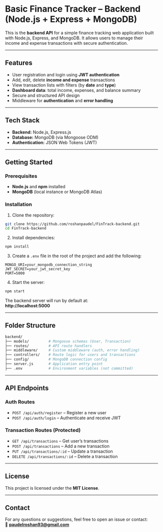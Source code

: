 # Basic Finance Tracker – Backend (Node.js + Express + MongoDB)

This is the **backend API** for a simple finance tracking web application built with Node.js, Express, and MongoDB. It allows users to manage their income and expense transactions with secure authentication.

---

## Features

- User registration and login using **JWT authentication**  
- Add, edit, delete **income and expense** transactions  
- View transaction lists with filters (by **date** and **type**)  
- **Dashboard data**: total income, expenses, and balance summary  
- Secure and structured API design  
- Middleware for **authentication** and **error handling**

---

## Tech Stack

- **Backend:** Node.js, Express.js  
- **Database:** MongoDB (via Mongoose ODM)  
- **Authentication:** JSON Web Tokens (JWT)

---

## Getting Started

### Prerequisites

- **Node.js** and **npm** installed  
- **MongoDB** (local instance or MongoDB Atlas)

### Installation

1. Clone the repository:

```bash
git clone https://github.com/roshanpaudel/FinTrack-backend.git
cd FinTrack-backend
```

2. Install dependencies:

```bash
npm install
```

3. Create a `.env` file in the root of the project and add the following:

```env
MONGO_URI=your_mongodb_connection_string
JWT_SECRET=your_jwt_secret_key
PORT=5000
```

4. Start the server:

```bash
npm start
```

The backend server will run by default at:  
**http://localhost:5000**

---

## Folder Structure

```bash
backend/
├── models/         # Mongoose schemas (User, Transaction)
├── routes/         # API route handlers
├── middleware/     # Custom middleware (auth, error handling)
├── controllers/    # Route logic for users and transactions
├── config/         # MongoDB connection config
├── server.js       # Application entry point
├── .env            # Environment variables (not committed)
```

---

## API Endpoints

### Auth Routes
- `POST /api/auth/register` – Register a new user  
- `POST /api/auth/login` – Authenticate and receive JWT  

### Transaction Routes (Protected)
- `GET /api/transactions` – Get user’s transactions  
- `POST /api/transactions` – Add a new transaction  
- `PUT /api/transactions/:id` – Update a transaction  
- `DELETE /api/transactions/:id` – Delete a transaction  

---

## License

This project is licensed under the **MIT License**.

---

## Contact

For any questions or suggestions, feel free to open an issue or contact:  
📧 **paudelroshan93@gmail.com**